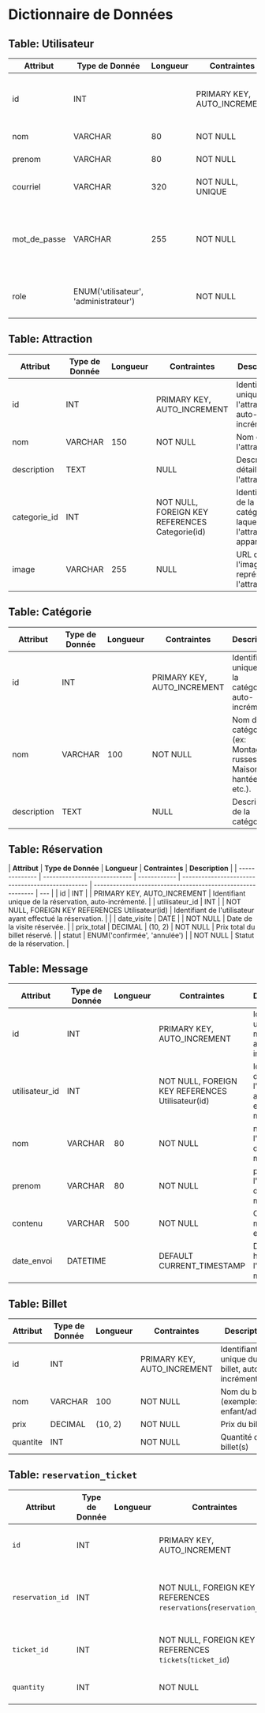 # Dictionnaire de Données

## Table: Utilisateur

| **Attribut** | **Type de Donnée**                    | **Longueur** | **Contraintes**             | **Description**                                                     |
| ------------ | ------------------------------------- | ------------ | --------------------------- | ------------------------------------------------------------------- |
| id           | INT                                   |              | PRIMARY KEY, AUTO_INCREMENT | Identifiant unique de l'utilisateur, auto-incrémenté.               |
| nom          | VARCHAR                               | 80           | NOT NULL                    | Nom de l'utilisateur.                                               |
| prenom       | VARCHAR                               | 80           | NOT NULL                    | Prénom de l'utilisateur.                                            |
| courriel     | VARCHAR                               | 320          | NOT NULL, UNIQUE            | Adresse e-mail de l'utilisateur.                                    |
| mot_de_passe | VARCHAR                               | 255          | NOT NULL                    | Mot de passe de l'utilisateur, stocké de manière sécurisée (hashé). |
| role         | ENUM('utilisateur', 'administrateur') |              | NOT NULL                    | Rôle de l'utilisateur dans le système.                              |

## Table: Attraction

| **Attribut** | **Type de Donnée** | **Longueur** | **Contraintes**                                | **Description**                                                 |
| ------------ | ------------------ | ------------ | ---------------------------------------------- | --------------------------------------------------------------- |
| id           | INT                |              | PRIMARY KEY, AUTO_INCREMENT                    | Identifiant unique de l'attraction, auto-incrémenté.            |
| nom          | VARCHAR            | 150          | NOT NULL                                       | Nom de l'attraction.                                            |
| description  | TEXT               |              | NULL                                           | Description détaillée de l'attraction.                          |
| categorie_id | INT                |              | NOT NULL, FOREIGN KEY REFERENCES Categorie(id) | Identifiant de la catégorie à laquelle l'attraction appartient. |
| image        | VARCHAR            | 255          | NULL                                           | URL de l'image représentant l'attraction.                       |

## Table: Catégorie

| **Attribut** | **Type de Donnée** | **Longueur** | **Contraintes**             | **Description**                                                  |
| ------------ | ------------------ | ------------ | --------------------------- | ---------------------------------------------------------------- |
| id           | INT                |              | PRIMARY KEY, AUTO_INCREMENT | Identifiant unique de la catégorie, auto-incrémenté.             |
| nom          | VARCHAR            | 100          | NOT NULL                    | Nom de la catégorie (ex: Montagnes russes, Maison hantée, etc.). |
| description  | TEXT               |              | NULL                        | Description de la catégorie.                                     |

## Table: Réservation

| **Attribut**   | **Type de Donnée**           | **Longueur** | **Contraintes**                                  | **Description**                                             |
| -------------- | ---------------------------- | ------------ | ------------------------------------------------ | ----------------------------------------------------------- | --- |
| id             | INT                          |              | PRIMARY KEY, AUTO_INCREMENT                      | Identifiant unique de la réservation, auto-incrémenté.      |
| utilisateur_id | INT                          |              | NOT NULL, FOREIGN KEY REFERENCES Utilisateur(id) | Identifiant de l'utilisateur ayant effectué la réservation. |     |
| date_visite    | DATE                         |              | NOT NULL                                         | Date de la visite réservée.                                 |
| prix_total     | DECIMAL                      | (10, 2)      | NOT NULL                                         | Prix total du billet réservé.                               |
| statut         | ENUM('confirmée', 'annulée') |              | NOT NULL                                         | Statut de la réservation.                                   |

## Table: Message

| **Attribut**   | **Type de Donnée** | **Longueur** | **Contraintes**                                  | **Description**                                       |
| -------------- | ------------------ | ------------ | ------------------------------------------------ | ----------------------------------------------------- |
| id             | INT                |              | PRIMARY KEY, AUTO_INCREMENT                      | Identifiant unique du message, auto-incrémenté.       |
| utilisateur_id | INT                |              | NOT NULL, FOREIGN KEY REFERENCES Utilisateur(id) | Identifiant de l'utilisateur ayant envoyé le message. |
| nom            | VARCHAR            | 80           | NOT NULL                                         | nom de l'expéditeur du message.                       |
| prenom         | VARCHAR            | 80           | NOT NULL                                         | prénom de l'expéditeur du message.                    |
| contenu        | VARCHAR            | 500          | NOT NULL                                         | Contenu du message envoyé.                            |
| date_envoi     | DATETIME           |              | DEFAULT CURRENT_TIMESTAMP                        | Date et heure de l'envoi du message.                  |

## Table: Billet

| **Attribut** | **Type de Donnée** | **Longueur** | **Contraintes**             | **Description**                                |
| ------------ | ------------------ | ------------ | --------------------------- | ---------------------------------------------- |
| id           | INT                |              | PRIMARY KEY, AUTO_INCREMENT | Identifiant unique du billet, auto-incrémenté. |
| nom          | VARCHAR            | 100          | NOT NULL                    | Nom du billet (exemple: enfant/adulte)         |
| prix         | DECIMAL            | (10, 2)      | NOT NULL                    | Prix du billet                                 |
| quantite     | INT                |              | NOT NULL                    | Quantité de billet(s)                          |

## Table: `reservation_ticket`

| **Attribut**     | **Type de Donnée** | **Longueur** | **Contraintes**                                                   | **Description**                                             |
| ---------------- | ------------------ | ------------ | ----------------------------------------------------------------- | ----------------------------------------------------------- |
| `id`             | INT                |              | PRIMARY KEY, AUTO_INCREMENT                                       | Identifiant unique, auto-incrémenté.                        |
| `reservation_id` | INT                |              | NOT NULL, FOREIGN KEY REFERENCES `reservations`(`reservation_id`) | Identifiant de la réservation auquel le ticket est associé. |
| `ticket_id`      | INT                |              | NOT NULL, FOREIGN KEY REFERENCES `tickets`(`ticket_id`)           | Identifiant du ticket associé à la réservation.             |
| `quantity`       | INT                |              | NOT NULL                                                          | Quantité de tickets réservés.                               |
